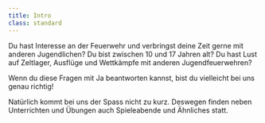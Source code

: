 ```yaml
---
title: Intro
class: standard
---
```


Du hast Interesse an der Feuerwehr und verbringst deine Zeit gerne mit anderen Jugendlichen? Du bist zwischen 10 und 17 Jahren alt? Du hast Lust auf Zeltlager, Ausflüge und Wettkämpfe mit anderen Jugendfeuerwehren?

Wenn du diese Fragen mit Ja beantworten kannst, bist du vielleicht bei uns genau richtig!

Natürlich kommt bei uns der Spass nicht zu kurz. Deswegen finden neben Unterrichten und Übungen auch Spieleabende und Ähnliches statt.